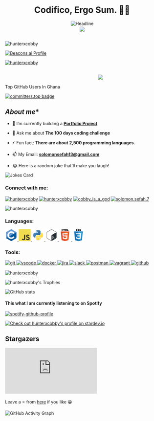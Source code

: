 <h1 align="center"> Codifico, Ergo Sum. 👨‍💻 </h1>
 <div align="center">
  <img src="https://readme-typing-svg.herokuapp.com?color=0000FF&size=32&center=true&vCenter=true&width=600&height=50&lines=Hi+there+I'm+Cobby+%F0%9F%91%8B;👨‍💻+++Full-Stack+Developer;Software+Engineer;Problem+Solver;Freelancer;Open-Source+Enthusiast" alt="Headline" />
</div>

<div align="center">
   <a  href = "https://youtu.be/ruawVE5GwM8">
<img align = "center" src = "https://cdn.discordapp.com/attachments/1131513718363127919/1134424542027206656/ezgif.com-optimize.gif" />
   </a>
</div>

<br>

<p align="left"> <img src="https://komarev.com/ghpvc/?username=hunterxcobby&label=Profile%20views&color=0e75b6&style=flat" alt="hunterxcobby" /> </p>

[![Beacons.ai Profile](https://img.shields.io/badge/About_Me-cobbysefah-9cf?style=for-the-badge&logo=beacons&color=blue)](https://beacons.ai/cobbysefahsolomon)

<p align="left"> <a href="https://twitter.com/hunterxcobby" target="blank"><img src="https://img.shields.io/twitter/follow/hunterxcobby?logo=twitter&style=for-the-badge" alt="hunterxcobby" /></a> </p>

<br>
<div align="right">
  <img align="right" src="https://user-images.githubusercontent.com/63050133/156676671-d5b2e362-97d4-4404-9447-dd71ddfea82f.gif" width="200px"/>
</div>
<br>

<p> Top GitHub Users In Ghana</p>

[![committers.top badge](https://user-badge.committers.top/ghana/hunterxcobby.svg)](https://user-badge.committers.top/ghana/hunterxcobby)


## *About me**

- 🔭 I’m currently building a [**Portfolio Project**](https://github.com/hunterxcobby/TimelyCare)

- 💬 Ask me about **The 100 days coding challenge**

- ⚡ Fun fact: **There are about 2,500 programming languages.**

- 📫 My Email: **solomonsefah13@gmail.com**

-  😂 Here is a random joke that'll make you laugh!
  
![Jokes Card](https://readme-jokes.vercel.app/api?theme=algolia&borderColor=white)


<h3 align="left">Connect with me:</h3>
<p align="left">
<a href="https://twitter.com/hunterxcobby" target="blank"><img align="center" src="https://raw.githubusercontent.com/rahuldkjain/github-profile-readme-generator/master/src/images/icons/Social/twitter.svg" alt="hunterxcobby" height="30" width="40" /></a>
<a href="https://www.linkedin.com/in/cobby-sefah-solomon-~-c-s-s-6460bb279" target="blank"><img align="center" src="https://raw.githubusercontent.com/rahuldkjain/github-profile-readme-generator/master/src/images/icons/Social/linked-in-alt.svg" alt="hunterxcobby" height="30" width="40" /></a>
<a href="https://www.instagram.com/cobby_is_a_god/" target="_blank"><img align="center" src="https://raw.githubusercontent.com/rahuldkjain/github-profile-readme-generator/master/src/images/icons/Social/instagram.svg" alt="cobby_is_a_god" height="30" width="40" /></a>
<a href="https://m.facebook.com/solomon.sefah.7" target="blank"><img align="center" src="https://raw.githubusercontent.com/rahuldkjain/github-profile-readme-generator/master/src/images/icons/Social/facebook.svg" alt="solomon.sefah.7" height="30" width="40" /></a>
</p>

 <p align="left">
  <img src="https://github-readme-streak-stats.herokuapp.com/?user=hunterxcobby&theme=algolia" alt="hunterxcobby" />
</p>


<h3 align="left">Languages:</h3>
<p align="left">
  <a href="https://www.cprogramming.com/" target="_blank" rel="noreferrer">
    <img src="https://raw.githubusercontent.com/devicons/devicon/master/icons/c/c-original.svg" alt="c" width="40" height="40"/>
  </a>
  <a href="https://developer.mozilla.org/en-US/docs/Web/JavaScript" target="_blank" rel="noreferrer">
    <img src="https://raw.githubusercontent.com/devicons/devicon/master/icons/javascript/javascript-original.svg" alt="javascript" width="40" height="40"/>
  </a>
  <a href="https://www.python.org" target="_blank" rel="noreferrer">
    <img src="https://raw.githubusercontent.com/devicons/devicon/master/icons/python/python-original.svg" alt="python" width="40" height="40"/>
  </a>
  <a href="https://en.wikipedia.org/wiki/Bash_(Unix_shell)" target="_blank" rel="noreferrer">
    <img src="https://raw.githubusercontent.com/devicons/devicon/master/icons/bash/bash-original.svg" alt="shell" width="40" height="40"/>
  </a>
  <a href="https://www.w3schools.com/html/" target="_blank" rel="noreferrer">
    <img src="https://raw.githubusercontent.com/devicons/devicon/master/icons/html5/html5-original-wordmark.svg" alt="html5" width="40" height="40"/>
  </a>
  <a href="https://www.w3schools.com/css/" target="_blank" rel="noreferrer">
    <img src="https://raw.githubusercontent.com/devicons/devicon/master/icons/css3/css3-original-wordmark.svg" alt="css3" width="40" height="40"/>
  </a>
</p>

<h3 align="left">Tools:</h3>
<p align="left">
  <a href="https://git-scm.com/" target="_blank" rel="noreferrer">
    <img src="https://www.vectorlogo.zone/logos/git-scm/git-scm-icon.svg" alt="git" width="40" height="40"/>
  </a>
  <a href="https://code.visualstudio.com/" target="_blank" rel="noreferrer">
    <img src="https://www.vectorlogo.zone/logos/visualstudio_code/visualstudio_code-icon.svg" alt="vscode" width="40" height="40"/>
  </a>
  <a href="https://www.docker.com/" target="_blank" rel="noreferrer">
    <img src="https://www.vectorlogo.zone/logos/docker/docker-icon.svg" alt="docker" width="40" height="40"/>
  </a>
  <a href="https://www.atlassian.com/software/jira" target="_blank" rel="noreferrer">
    <img src="https://www.vectorlogo.zone/logos/atlassian_jira/atlassian_jira-icon.svg" alt="jira" width="40" height="40"/>
  </a>
  <a href="https://slack.com/" target="_blank" rel="noreferrer">
    <img src="https://www.vectorlogo.zone/logos/slack/slack-icon.svg" alt="slack" width="40" height="40"/>
  </a>
  <a href="https://www.postman.com/" target="_blank" rel="noreferrer">
    <img src="https://www.vectorlogo.zone/logos/getpostman/getpostman-icon.svg" alt="postman" width="40" height="40"/>
  </a>
  <a href="https://www.vagrantup.com/" target="_blank" rel="noreferrer">
    <img src="https://www.vectorlogo.zone/logos/vagrantup/vagrantup-icon.svg" alt="vagrant" width="40" height="40"/>
  </a>
  <a href="https://github.com/" target="_blank" rel="noreferrer">
    <img src="https://www.vectorlogo.zone/logos/github/github-icon.svg" alt="github" width="40" height="40"/>
  </a>
</p>


<p align="left">
   <img align="center" src="https://github-readme-stats-eight-theta.vercel.app/api/top-langs/?username=hunterxcobby&layout=compact&langs_count=8&theme=algolia" alt="hunterxcobby" />
</p>

<p align="left">
  <img src="https://github-profile-trophy.vercel.app/?username=hunterxcobby&theme=algolia&column=3&row=2&margin-w=15&margin-h=15&no-bg=false" alt="hunterxcobby's Trophies" />
</p>

![GitHub stats](https://github-readme-stats.vercel.app/api?username=hunterxcobby&theme=algolia&show_icons=true&count_private=true&hide_title=true)

#### This what I am currently listening to on Spotify
[![spotify-github-profile](https://spotify-github-profile.kittinanx.com/api/view?uid=31ykhnv377chgieaafqozwmzgd2e&cover_image=true&theme=default&show_offline=false&background_color=121212&interchange=false&bar_color_cover=false)](https://github.com/kittinan/spotify-github-profile)

[![Check out hunterxcobby's profile on stardev.io](https://stardev.io/developers/hunterxcobby/badge/languages/global.svg)](https://stardev.io/developers/hunterxcobby)

## Stargazers

[![Stargazers](http://bytecrank.com/nastyox/reporoster/php/stargazersSVG.php?user=hunterxcobby&repo=hunterxcobby&theme=algolia)](https://github.com/hunterxcobby/hunterxcobby/stargazers)

Leave a ⭐ from [here](https://github.com/hunterxcobby/hunterxcobby) if you like 😁

<img src="https://github-readme-activity-graph.vercel.app/graph?username=hunterxcobby&theme=high-contrast&height=250" alt="GitHub Activity Graph">


